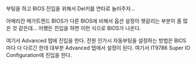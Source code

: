 부팅을 하고 BIOS 진입을 위해서 Del키를 연타로 눌러주자...



아메리칸 메가트렌드 BIOS가 다른 BIOS에 비해서 옵션 설정이 헷갈리는 부분이 좀 많은 것 같은데... 어쨌든 진입을 하면 이런 식으로 BIOS가 나온다.

여기서 Advanced 탭에 진입을 한다. 전원 인가시 자동부팅을 설정하는 방법은 BIOS 마다 다 다르긴 한데 대부분 Advanced 탭에서 설정이 된다. 여기서 IT9786 Super IO Configuration에 진입을 한다.
